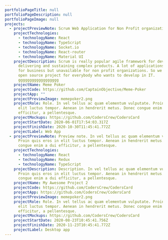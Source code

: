 ```yaml
---
portfolioPageTitle: null
portfolioPageDescription: null
portfolioPageImage: null
projects:
  - projectPreviewNote: Scrum Web Application for Non Profit organizations
    projectTechnologies:
      - technologyName: React
      - technologyName: TypeScript
      - technologyName: Socket.io
      - technologyName: React-router
      - technologyName: Material UI
    projectDescription: Scrum is really popular agile framework for developing,
      delivering and sustaining complex products. A lot of applications is only
      for business but unavailable for non profit organizations. So we created
      open source project for everybody who wants to develop in IT.
      gggggggggggggggggg
    projectName: Meme Poker
    projectCode: https://github.com/CaptainObjective/Meme-Poker
    projectApp: ""
    projectPreviewImage: memepoker2.png
    projectRole: Role. In vel tellus ac quam elementum vulputate. Proin quis eros in
      elit luctus tempor. Aenean in hendrerit metus. Donec congue enim a dui
      efficitur, a pellentesque.
    projectMockups: https://github.com/CodersCrew/CodersCard
    projectStartDate: 2020-06-01T17:54:03.317Z
    projectFinishDate: 2020-10-30T11:45:41.772Z
    projectLabel: Web App
  - projectPreviewNote: Preview note. In vel tellus ac quam elementum vulputate.
      Proin quis eros in elit luctus tempor. Aenean in hendrerit metus. Donec
      congue enim a dui efficitur, a pellentesque.
    projectTechnologies:
      - technologyName: React
      - technologyName: Redux
      - technologyName: TypeScript
    projectDescription: Description. In vel tellus ac quam elementum vulputate.
      Proin quis eros in elit luctus tempor. Aenean in hendrerit metus. Donec
      congue enim a dui efficitur, a pellentesque.
    projectName: My Awesome Project 2
    projectCode: https://github.com/CodersCrew/CodersCard
    projectApp: https://github.com/CodersCrew/CodersCard
    projectPreviewImage: memepoker2.png
    projectRole: Role. In vel tellus ac quam elementum vulputate. Proin quis eros in
      elit luctus tempor. Aenean in hendrerit metus. Donec congue enim a dui
      efficitur, a pellentesque.
    projectMockups: https://github.com/CodersCrew/CodersCard
    projectStartDate: 2020-08-23T10:45:41.756Z
    projectFinishDate: 2020-11-23T10:45:41.772Z
    projectLabel: Desktop app
---
```


